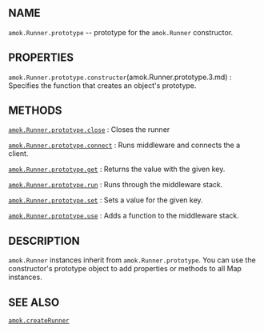 ## NAME

`amok.Runner.prototype` -- prototype for the `amok.Runner` constructor.

## PROPERTIES

`amok.Runner.prototype.constructor`(amok.Runner.prototype.3.md)
:   Specifies the function that creates an object's prototype.

## METHODS

[`amok.Runner.prototype.close`](amok.Runner.prototype.close.3.md)
:   Closes the runner

[`amok.Runner.prototype.connect`](amok.Runner.prototype.close.3.md)
:   Runs middleware and connects the a client.

[`amok.Runner.prototype.get`](amok.Runner.prototype.get.3.md)
:   Returns the value with the given key.

[`amok.Runner.prototype.run`](amok.Runner.prototype.run.3.md)
:   Runs through the middleware stack.

[`amok.Runner.prototype.set`](amok.Runner.prototype.set.3.md)
:   Sets a value for the given key.

[`amok.Runner.prototype.use`](amok.Runner.prototype.use.3.md)
:   Adds a function to the middleware stack.

## DESCRIPTION

`amok.Runner` instances inherit from `amok.Runner.prototype`.
You can use the constructor's prototype object to add properties or methods to all Map instances.

## SEE ALSO

[`amok.createRunner`](amok.createRunner.3.md)